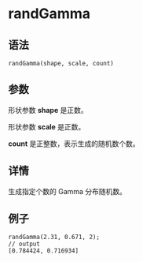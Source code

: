 # randGamma

## 语法

`randGamma(shape, scale, count)`

## 参数

形状参数 **shape** 是正数。

形状参数 **scale** 是正数。

**count** 是正整数，表示生成的随机数个数。

## 详情

生成指定个数的 Gamma 分布随机数。

## 例子

```
randGamma(2.31, 0.671, 2);
// output
[0.784424, 0.716934]
```

